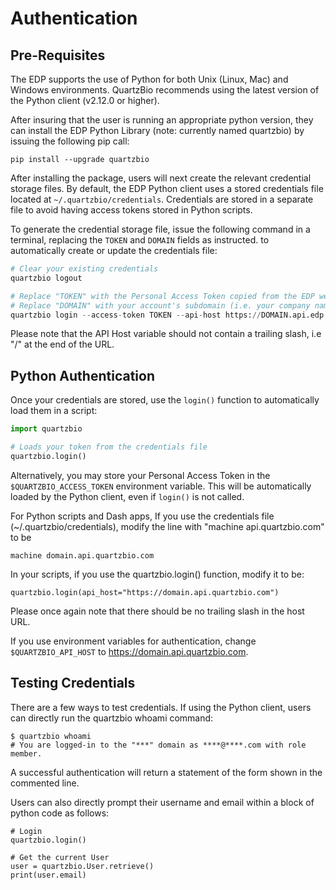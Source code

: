 # Authentication

## Pre-Requisites

The EDP supports the use of Python for both Unix (Linux, Mac) and Windows environments. QuartzBio recommends using the latest version of the Python client (v2.12.0 or higher).

After insuring that the user is running an appropriate python version, they can install the EDP Python Library (note: currently named quartzbio) by issuing the following pip call:

```
pip install --upgrade quartzbio
```

After installing the package, users will next create the relevant credential storage files. By default, the EDP Python client uses a stored credentials file located at `~/.quartzbio/credentials`. Credentials are stored in a separate file to avoid having access tokens stored in Python scripts.

To generate the credential storage file, issue the following command in a terminal, replacing the `TOKEN` and `DOMAIN` fields as instructed. to automatically create or update the credentials file:

```Python
# Clear your existing credentials
quartzbio logout

# Replace "TOKEN" with the Personal Access Token copied from the EDP web page
# Replace "DOMAIN" with your account's subdomain (i.e. your company name)
quartzbio login --access-token TOKEN --api-host https://DOMAIN.api.edp.aws.quartz.bio
```
Please note that the API Host variable should not contain a trailing slash, i.e "/" at the end of the URL.



## Python Authentication


Once your credentials are stored, use the `login()` function to automatically load them in a script:

```Python
import quartzbio

# Loads your token from the credentials file
quartzbio.login()
```

Alternatively, you may store your Personal Access Token in the `$QUARTZBIO_ACCESS_TOKEN` environment variable. This will be automatically loaded by the Python client, even if `login()` is not called.



For Python scripts and Dash apps, If you use the credentials file (~/.quartzbio/credentials), modify the line with "machine api.quartzbio.com" to be

```
machine domain.api.quartzbio.com
```
In your scripts, if you use the quartzbio.login() function, modify it to be: 

```
quartzbio.login(api_host="https://domain.api.quartzbio.com")
```
Please once again note that there should be no trailing slash in the host URL.



If you use environment variables for authentication, change `$QUARTZBIO_API_HOST` to https://domain.api.quartzbio.com.



## Testing Credentials



There are a few ways to test credentials. If using the Python client, users can directly run the quartzbio whoami command:

```
$ quartzbio whoami
# You are logged-in to the "***" domain as ****@****.com with role member.
```
A successful authentication will return a statement of the form shown in the commented line.



Users can also directly prompt their username and email within a block of python code as follows:

```
# Login
quartzbio.login()

# Get the current User
user = quartzbio.User.retrieve()
print(user.email)
```